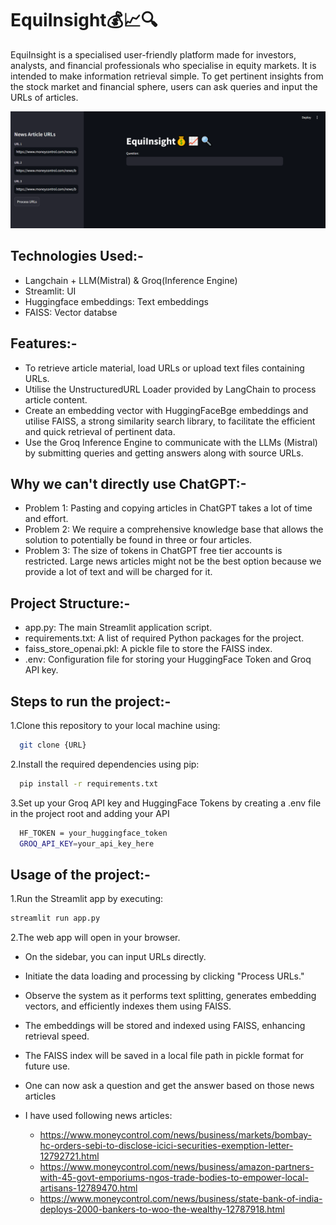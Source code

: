 # EquiInsight💰📈🔍  

EquiInsight is a specialised user-friendly platform made for investors, analysts, and financial professionals who specialise in equity markets. It is intended to make information retrieval simple. To get pertinent insights from the stock market and financial sphere, users can ask queries and input the URLs of articles.

![EquiInsight](equiinsight.png)

## Technologies Used:-

- Langchain + LLM(Mistral) & Groq(Inference Engine)
- Streamlit: UI
- Huggingface embeddings: Text embeddings
- FAISS: Vector databse

## Features:-

- To retrieve article material, load URLs or upload text files containing URLs.
- Utilise the UnstructuredURL Loader provided by LangChain to process article content.
- Create an embedding vector with HuggingFaceBge embeddings and utilise FAISS, a strong similarity search library, to facilitate the efficient and quick retrieval of pertinent data.
- Use the Groq Inference Engine to communicate with the LLMs (Mistral) by submitting queries and getting answers along with source URLs.

## Why we can't directly use ChatGPT:-

- Problem 1: Pasting and copying articles in ChatGPT takes a lot of time and effort.
- Problem 2: We require a comprehensive knowledge base that allows the solution to potentially be found in three or four articles.
- Problem 3: The size of tokens in ChatGPT free tier accounts is restricted. Large news articles might not be the best option because we provide a lot of text and will be charged for it.

## Project Structure:-

- app.py: The main Streamlit application script.
- requirements.txt: A list of required Python packages for the project.
- faiss_store_openai.pkl: A pickle file to store the FAISS index.
- .env: Configuration file for storing your HuggingFace Token and Groq API key.

## Steps to run the project:-

1.Clone this repository to your local machine using:

```bash
  git clone {URL}
```

2.Install the required dependencies using pip:

```bash
  pip install -r requirements.txt
```

3.Set up your Groq API key and HuggingFace Tokens by creating a .env file in the project root and adding your API

```bash
  HF_TOKEN = your_huggingface_token
  GROQ_API_KEY=your_api_key_here
```

## Usage of the project:-

1.Run the Streamlit app by executing:

```bash
streamlit run app.py
```

2.The web app will open in your browser.

- On the sidebar, you can input URLs directly.

- Initiate the data loading and processing by clicking "Process URLs."

- Observe the system as it performs text splitting, generates embedding vectors, and efficiently indexes them using FAISS.

- The embeddings will be stored and indexed using FAISS, enhancing retrieval speed.

- The FAISS index will be saved in a local file path in pickle format for future use.
- One can now ask a question and get the answer based on those news articles
- I have used following news articles:
  - <https://www.moneycontrol.com/news/business/markets/bombay-hc-orders-sebi-to-disclose-icici-securities-exemption-letter-12792721.html>
  - <https://www.moneycontrol.com/news/business/amazon-partners-with-45-govt-emporiums-ngos-trade-bodies-to-empower-local-artisans-12789470.html>
  - <https://www.moneycontrol.com/news/business/state-bank-of-india-deploys-2000-bankers-to-woo-the-wealthy-12787918.html>
